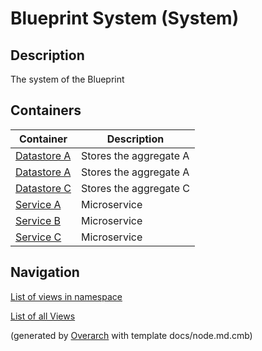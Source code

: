 
# Blueprint System (System)
## Description
The system of the Blueprint

## Containers
| Container | Description |
|---|---|
| [Datastore A](../../../../../software-development/architecture/blueprint/microservices/rest/datastore-b.md)| Stores the aggregate A |
| [Datastore A](../../../../../software-development/architecture/blueprint/microservices/rest/datastore-a.md)| Stores the aggregate A |
| [Datastore C](../../../../../software-development/architecture/blueprint/microservices/rest/datastore-c.md)| Stores the aggregate C |
| [Service A](../../../../../software-development/architecture/blueprint/microservices/rest/service-a.md)| Microservice |
| [Service B](../../../../../software-development/architecture/blueprint/microservices/rest/service-b.md)| Microservice |
| [Service C](../../../../../software-development/architecture/blueprint/microservices/rest/service-c.md)| Microservice |


## Navigation
[List of views in namespace](./views-in-namespace.md)

[List of all Views](../../../../../views.md)


(generated by [Overarch](https://github.com/soulspace-org/overarch) with template docs/node.md.cmb)
